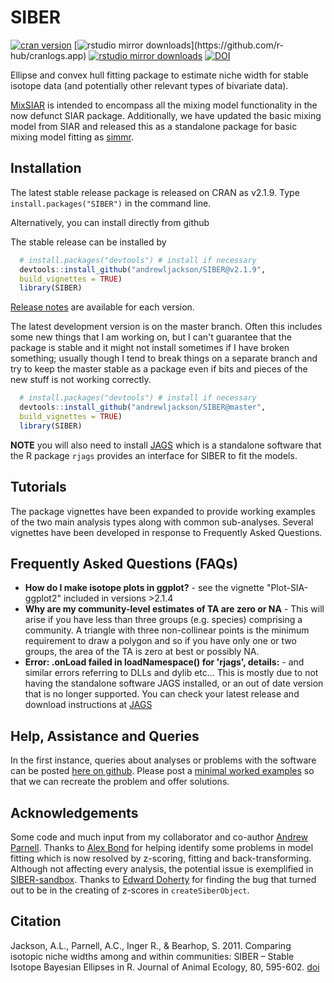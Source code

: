 SIBER
=====

[![cran version](http://www.r-pkg.org/badges/version/SIBER)](https://CRAN.R-project.org/package=SIBER ) 
[![rstudio mirror downloads](http://cranlogs.r-pkg.org/badges/SIBER?)](https://github.com/r-hub/cranlogs.app)
[![rstudio mirror downloads](http://cranlogs.r-pkg.org/badges/grand-total/SIBER?color=82b4e8)](https://github.com/r-hub/cranlogs.app)
[![DOI](https://zenodo.org/badge/27975343.svg)](https://zenodo.org/badge/latestdoi/27975343)

Ellipse and convex hull fitting package to estimate niche width for stable isotope data (and potentially other relevant types of bivariate data).

[MixSIAR](https://github.com/brianstock/MixSIAR) is intended to encompass all the mixing model functionality in the now defunct SIAR package. Additionally, we have updated the basic mixing model from SIAR and released this as a standalone package for basic mixing model fitting as [simmr](https://CRAN.R-project.org/package=simmr ). 


## Installation
The latest stable release package is released on CRAN as v2.1.9. Type `install.packages("SIBER")` in the command line.

Alternatively, you can install directly from github

The stable release can be installed by
  ```R
    # install.packages("devtools") # install if necessary
    devtools::install_github("andrewljackson/SIBER@v2.1.9", 
    build_vignettes = TRUE)
    library(SIBER)
  ```
[Release notes](NEWS.md) are available for each version.

The latest development version is on the master branch. Often this includes some new things that I am working on, but I can't guarantee that the package is stable and it might not install sometimes if I have broken something; usually though I tend to break things on a separate branch and try to keep the master stable as a package even if bits and pieces of the new stuff is not working correctly.

  ```R
    # install.packages("devtools") # install if necessary
    devtools::install_github("andrewljackson/SIBER@master",
    build_vignettes = TRUE)
    library(SIBER)
  ```

__NOTE__ you will also need to install [JAGS](https://mcmc-jags.sourceforge.io) which is a standalone software that the R package `rjags` provides an interface for SIBER to fit the models.


## Tutorials

The package vignettes have been expanded to provide working examples of the two main analysis types along with common sub-analyses. Several vignettes have been developed in response to Frequently Asked Questions.

## Frequently Asked Questions (FAQs)
* __How do I make isotope plots in ggplot?__ - see the vignette "Plot-SIA-ggplot2" included in versions >2.1.4
* __Why are my community-level estimates of TA are zero or NA__ - This will arise if you have less than three groups (e.g. species) comprising a community. A triangle with three non-collinear points is the minimum requirement to draw a polygon and so if you have only one or two groups, the area of the TA is zero at best or possibly NA.
* __Error: .onLoad failed in loadNamespace() for 'rjags', details:__ - and similar errors referring to DLLs and dylib etc... This is mostly due to not having the standalone software JAGS installed, or an out of date version that is no longer supported. You can check your latest release and download instructions at [JAGS](https://mcmc-jags.sourceforge.io)

## Help, Assistance and Queries
In the first instance, queries about analyses or problems with the software can be posted [here on github](https://github.com/AndrewLJackson/SIBER/issues). Please post a [minimal worked examples](https://www.r-bloggers.com/2013/05/writing-a-minimal-working-example-mwe-in-r/) so that we can recreate the problem and offer solutions.

## Acknowledgements
Some code and much input from my collaborator and co-author [Andrew Parnell](https://www.maynoothuniversity.ie/faculty-science-engineering/our-people/andrew-parnell). Thanks to [Alex Bond](https://alexanderbond.org) for helping identify some problems in model fitting which is now resolved by z-scoring, fitting and back-transforming. Although not affecting every analysis, the potential issue is exemplified in [SIBER-sandbox]( https://github.com/AndrewLJackson/SIBER-sandbox). Thanks to [Edward Doherty](https://github.com/Edward-Doherty) for finding the bug that turned out to be in the creating of z-scores in `createSiberObject`.

## Citation
Jackson, A.L., Parnell, A.C., Inger R., & Bearhop, S. 2011. Comparing isotopic niche widths among and within communities: SIBER – Stable Isotope Bayesian Ellipses in R. Journal of Animal Ecology, 80, 595-602. [doi](https://doi.org/10.1111/j.1365-2656.2011.01806.x)
